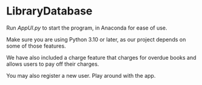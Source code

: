 # LibraryDatabase

Run _AppUI.py_ to start the program, in Anaconda for ease of use.

Make sure you are using Python 3.10 or later, as our project depends on some of those features.

We have also included a charge feature that charges for overdue books and allows users to pay off their charges.

You may also register a new user. Play around with the app.
